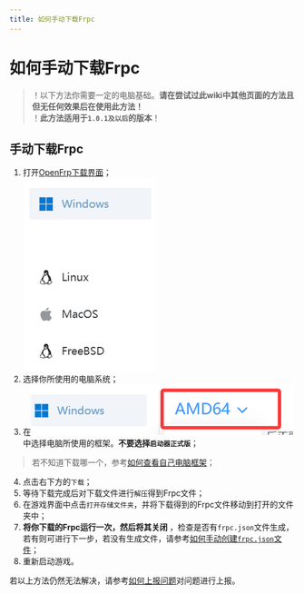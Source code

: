```yaml
---
title: 如何手动下载Frpc
---
```

# 如何手动下载Frpc
> ！以下方法你需要一定的电脑基础。**请在尝试过此wiki中其他页面的方法且但无任何效果后在使用此方法！**  
> ！**此方法适用于`1.0.1及以后`的版本**！

## 手动下载Frpc

1. 打开[OpenFrp下载界面](https://console.openfrp.net/download)；<br>
![侧边栏](../imgs/OFDside.png)
2. 选择你所使用的电脑系统；  
3. 在![框架选择](../imgs/OFDbeside.png)中选择电脑所使用的框架。**不要选择`启动器正式版`**；  
> 若不知道下载哪一个，参考[如何查看自己电脑框架](../../解决办法/CheckStructure)；  
4. 点击右下方的`下载`；  
5. 等待下载完成后对下载文件进行`解压`得到Frpc文件；  
6. 在游戏界面中点击`打开存储文件夹`，并将下载得到的Frpc文件移动到打开的文件夹中；  
7. **将你下载的Frpc运行一次，然后将其关闭** ，检查是否有`frpc.json`文件生成，若有则可进行下一步，若没有生成文件，请参考[如何手动创建`frpc.json`文件](../../解决办法/WritejsonByHand)；
8. 重新启动游戏。  

若以上方法仍然无法解决，请参考[如何上报问题](../Report)对问题进行上报。